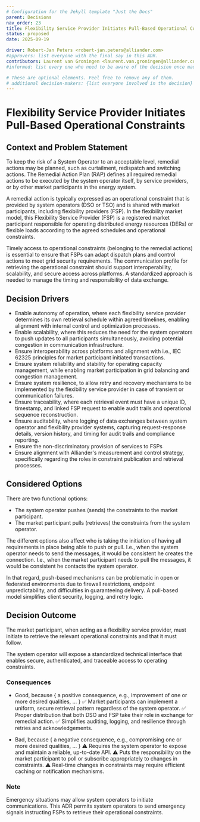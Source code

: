 ```yaml
---
# Configuration for the Jekyll template "Just the Docs"
parent: Decisions
nav_order: 23
title: Flexibility Service Provider Initiates Pull-Based Operational Constraints
status: proposed
date: 2025-09-19

driver: Robert-Jan Peters <robert-jan.peters@alliander.com>
#approvers: list everyone with the final say in this ADR.
contributors: Laurent van Groningen <laurent.van.groningen@alliander.com>
#informed: list every one who need to be aware of the decision once made. 

# These are optional elements. Feel free to remove any of them.
# additional decision-makers: {list everyone involved in the decision}
---
```


<!-- markdownlint-disable-next-line MD025 -->

# Flexibility Service Provider Initiates Pull-Based Operational Constraints

## Context and Problem Statement

To keep the risk of a System Operator to an acceptable level, remedial actions may be planned, such as curtailment,
redispatch and switching actions. The Remedial Action Plan (RAP) defines all required remedial actions to be executed
by the system operator itself, by service providers, or by other market participants in the energy system.

A remedial action is typically expressed as an operational constraint that is provided by system operators (DSO or TSO)
and is shared with market participants, including flexibility providers (FSP). In the flexibility market model,
this Flexibility Service Provider (FSP) is a registered market participant responsible for operating distributed energy
resources (DERs) or flexible loads according to the agreed schedules and operational constraints.

Timely access to operational constraints (belonging to the remedial actions) is essential to ensure that FSPs can adapt
dispatch plans and control actions to meet grid security requirements. The communication profile for retrieving the
operational constraint should support interoperability, scalability, and secure access across platforms. A standardized
approach is needed to manage the timing and responsibility of data exchange.

## Decision Drivers

* Enable autonomy of operation, where each flexibility service provider determines its own retrieval schedule within
  agreed timelines, enabling alignment with internal control and optimization processes.
* Enable scalability, where this reduces the need for the system operators to push updates to all participants
  simultaneously, avoiding potential congestion in communication infrastructure.
* Ensure interoperability across platforms and alignment with i.e., IEC 62325 principles for market participant
  initiated transactions.
* Ensure system reliability and stability for operating capacity management, while enabling market participation in grid
  balancing and congestion management.
* Ensure system resilience, to allow retry and recovery mechanisms to be implemented by the flexibility service provider
  in case of transient or communication failures.
* Ensure traceability, where each retrieval event must have a unique ID, timestamp, and linked FSP request to enable
  audit trails and operational sequence reconstruction.
* Ensure auditability, where logging of data exchanges between system operator and flexibility provider systems,
  capturing request-response details, version history, and timing for audit trails and compliance reporting.
* Ensure the non-discriminatory provision of services to FSPs
* Ensure alignment with Alliander's measurement and control strategy, specifically regarding the roles in constraint
  publication and retrieval processes.

## Considered Options

There are two functional options:

- The system operator pushes (sends) the constraints to the market participant.
- The market participant pulls (retrieves) the constraints from the system operator.

The different options also affect who is taking the initiation of having all requirements in place being able to push
or pull.
I.e., when the system operator needs to send the messages, it would be consistent he creates the connection.
I.e., when the market participant needs to pull the messages, it would be consistent he contacts the system operator.

In that regard, push-based mechanisms can be problematic in open or federated environments due to firewall restrictions,
endpoint unpredictability, and difficulties in guaranteeing delivery. A pull-based model simplifies client security,
logging, and retry logic.

## Decision Outcome

The market participant, when acting as a flexibility service provider, must initiate to retrieve the relevant
operational constraints and that it must follow.

The system operator will expose a standardized technical interface that enables secure, authenticated, and traceable
access to operating constraints.

### Consequences

* Good, because { a positive consequence, e.g., improvement of one or more desired qualities, … }
  ✅ Market participants can implement a uniform, secure retrieval pattern regardless of the system operator.
  ✅ Proper distribution that both DSO and FSP take their role in exchange for remedial action.
  ✅ Simplifies auditing, logging, and resilience through retries and acknowledgements.

* Bad, because { a negative consequence, e.g., compromising one or more desired qualities, … }
  ⚠ Requires the system operator to expose and maintain a reliable, up-to-date API.
  ⚠ Puts the responsibility on the market participant to poll or subscribe appropriately to changes in constraints.
  ⚠ Real-time changes in constraints may require efficient caching or notification mechanisms.

### Note

Emergency situations may allow system operators to initiate communications. This ADR permits system operators to send
emergency signals instructing FSPs to retrieve their operational constraints.
